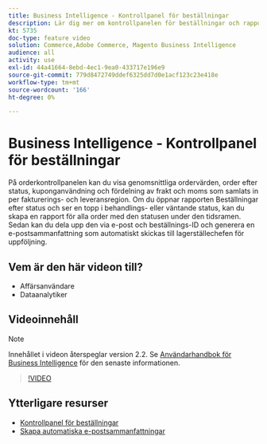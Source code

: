 ```yaml
---
title: Business Intelligence - Kontrollpanel för beställningar
description: Lär dig mer om kontrollpanelen för beställningar och rapporter som gör det enkelt att hantera beställningar och produktförsäljning.
kt: 5735
doc-type: feature video
solution: Commerce,Adobe Commerce, Magento Business Intelligence
audience: all
activity: use
exl-id: 44a41664-8ebd-4ec1-9ea0-433717e196e9
source-git-commit: 779d8472749ddef6325dd7d0e1acf123c23e418e
workflow-type: tm+mt
source-wordcount: '166'
ht-degree: 0%

---
```


# Business Intelligence - Kontrollpanel för beställningar

På orderkontrollpanelen kan du visa genomsnittliga ordervärden, order efter status, kuponganvändning och fördelning av frakt och moms som samlats in per fakturerings- och leveransregion. Om du öppnar rapporten Beställningar efter status och ser en topp i behandlings- eller väntande status, kan du skapa en rapport för alla order med den statusen under den tidsramen. Sedan kan du dela upp den via e-post och beställnings-ID och generera en e-postsammanfattning som automatiskt skickas till lagerställechefen för uppföljning.


## Vem är den här videon till?

- Affärsanvändare
- Dataanalytiker

## Videoinnehåll

>[!NOTE]
>
>Innehållet i videon återspeglar version 2.2. Se [Användarhandbok för Business Intelligence](https://docs.magento.com/mbi/) för den senaste informationen.

>[!VIDEO](https://video.tv.adobe.com/v/35989?quality=12&learn=on)

## Ytterligare resurser

- [Kontrollpanel för beställningar](https://docs.magento.com/mbi/data-user/dashboards/dashboards-pro.html#orders)
- [Skapa automatiska e-postsammanfattningar](https://docs.magento.com/mbi/data-user/export-data/email-summaries.html)
